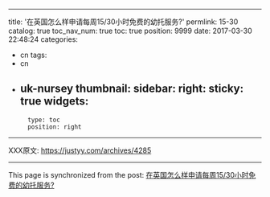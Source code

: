 
---
title: '在英国怎么样申请每周15/30小时免费的幼托服务?'
permlink: 15-30
catalog: true
toc_nav_num: true
toc: true
position: 9999
date: 2017-03-30 22:48:24
categories:
- cn
tags:
- cn
- uk-nursey
thumbnail: 
sidebar:
    right:
        sticky: true
widgets:
    -
        type: toc
        position: right
---


XXX原文: https://justyy.com/archives/4285

- - -

This page is synchronized from the post: [在英国怎么样申请每周15/30小时免费的幼托服务?](https://steemit.com/@justyy/15-30)
